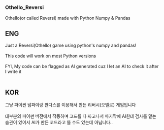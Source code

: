 ### Othello_Reversi

Othello(or called Reversi) made with Python Numpy & Pandas

## ENG
Just a Reversi(Othello) game using python's numpy and pandas!
<br></br>
This code will work on most Python versions
<br></br>
FYI, My code can be flagged as AI generated cuz I let an AI to check it after I write it
<br></br>

## KOR
그냥 파이썬 넘파이랑 판다스를 이용해서 만든 리버시(오델로) 게임입니다
<br></br>
대부분의 파이썬 버전에서 작동하며 코드를 다 짜고나서 마지막에 AI한테 검사를 맡는 습관이 있어서
AI가 만든 코드라고 뜰 수도 있는데 아닙니다..
<br></br>
